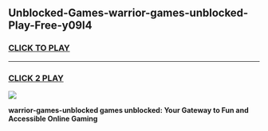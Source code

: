 
## Unblocked-Games-warrior-games-unblocked-Play-Free-y09l4
<h3>
<a href="https://premium76.site?title=warrior-games-unblocked&ref=22A">CLICK TO PLAY</a></h3>
<hr>

<h3>
<a href="https://premium76.site?title=warrior-games-unblocked&ref=22A">CLICK 2 PLAY</a>
  
</h3>

<a href="https://premium76.site?title=warrior-games-unblocked&ref=22A"><img src="https://clearcache.store/games.png"></a>


**warrior-games-unblocked games unblocked: Your Gateway to Fun and Accessible Online Gaming**

